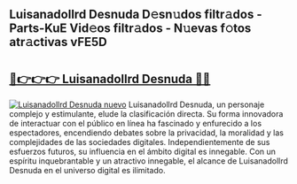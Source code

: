 ## Luisanadollrd Desnuda D𝚎sn𝚞dos filtr𝚊dos - Parts-KuE Vid𝚎os filtr𝚊dos - N𝚞evas f𝚘tos atr𝚊ctivas vFE5D

# <h2><a href="http://mbdwwmw.tromn.icu/?c=Luisanadollrd+Desnuda">🔗👉👉👉 Luisanadollrd Desnuda 🔗🔗</a></h2>

[![Luisanadollrd Desnuda nuevo](https://i.imgur.com/pEAQMta.gif)](http://mbdwwmw.tromn.icu/?c=Luisanadollrd+Desnuda)
Luisanadollrd Desnuda, un personaje complejo y estimulante, elude la clasificación directa. Su forma innovadora de interactuar con el público en línea ha fascinado y enfurecido a los espectadores, encendiendo debates sobre la privacidad, la moralidad y las complejidades de las sociedades digitales. Independientemente de sus esfuerzos futuros, su influencia en el ámbito digital es innegable. Con un espíritu inquebrantable y un atractivo innegable, el alcance de Luisanadollrd Desnuda en el universo digital es ilimitado.
